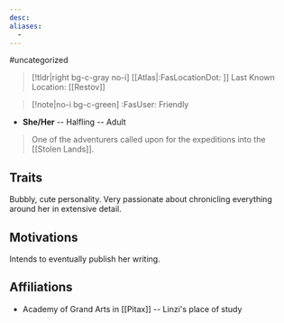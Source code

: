 ```yaml
---
desc:
aliases:
  - 
---
```

#uncategorized
>[!tldr|right bg-c-gray no-i] [[Atlas|:FasLocationDot: ]] Last Known Location: [[Restov]]

>[!note|no-i bg-c-green] :FasUser: Friendly

- **She/Her** -- Halfling -- Adult

>One of the adventurers called upon for the expeditions into the [[Stolen Lands]].

## Traits
Bubbly, cute personality. Very passionate about chronicling everything around her in extensive detail.

## Motivations
Intends to eventually publish her writing.

## Affiliations
- Academy of Grand Arts in [[Pitax]] -- Linzi's place of study